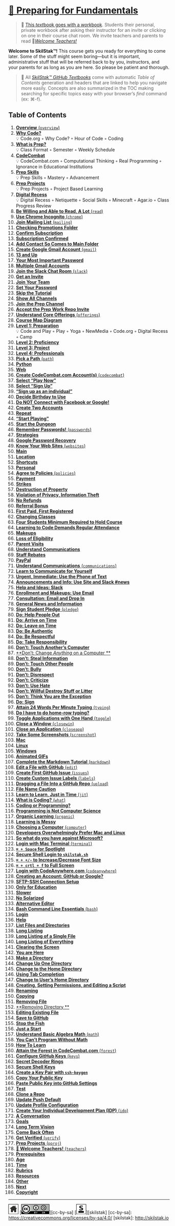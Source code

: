 # [📖 Preparing for Fundamentals][work]
[work]: http://github.com/skilstak/prep-work/blob/gh-pages/README.md

>  💬 [This *text*book goes with a *work*book][work]. Students
>  their personal, private workbook after asking their instructor
>  for an invite or clicking on one in their course chat room.
>  We invite teachers and parents to read 
>  🍎[*Welcome Teachers!*](/teachers/README.md)

[t]: https://blog.skilstak.io/github-as-text-book-and-work-book-828ffada9542#.hz2t38o93

**Welcome to SkilStak™!** This course gets you ready for everything
to come later. Some of the stuff might seem boring—but it is
important, administrative stuff that will be referred back to by
you, instructors, and your parents for as long as you are here. So
please be patient and thorough.

> 📖 All [*SkilStak™ GitHub Textbooks*][t] come with automatic *Table of
> Contents* generation and headers that are linked to help you navigate
> more easily. Concepts are also summarized in the TOC making searching
> for specific topics easy with your browser’s *find* command (ex: ⌘-f).

## Table of Contents

1. [**Overview** (`overview`)](overview/README.md)
  1. [**Why Code?**](overview/README.md#user-content--why-code)
      <br>💡 Code.org ◦ Why Code? ◦ Hour of Code ◦ Coding
  2. [**What is Prep?**](overview/README.md#user-content--what-is-prep)
      <br>💡 Class Format ◦ Semester ◦ Weekly Schedule
  3. [**CodeCombat**](overview/README.md#user-content--codecombat)
      <br>💡 CodeCombat.com ◦ Computational Thinking ◦ Real Programming ◦ Ignorance in Educational Institutions
  4. [**Prep Skills**](overview/README.md#user-content--prep-skills)
      <br>💡 Prep Skills ◦ Mastery ◦ Advancement
  5. [**Prep Projects**](overview/README.md#user-content--prep-projects)
      <br>💡 Prep Projects ◦ Project Based Learning
  6. [**Digital Recess**](overview/README.md#user-content--digital-recess)
      <br>💡 Digital Recess ◦ Netiquette ◦ Social Skills ◦ Minecraft ◦ Agar.io ◦ Class Progress Review
2. [**Be Willing and Able to Read, A Lot** (`read`)](read/README.md)
3. [**Use Chrome Incognito** (`chrome`)](chrome/README.md)
4. [**Join Mailing List** (`mailing`)](mailing/README.md)
  1. [**Checking Promotions Folder**](mailing/README.md#user-content--checking-promotions-folder)
  2. [**Confirm Subscription**](mailing/README.md#user-content--confirm-subscription)
  3. [**Subscription Confirmed**](mailing/README.md#user-content--subscription-confirmed)
  4. [**Add Contact So Comes to Main Folder**](mailing/README.md#user-content--add-contact-so-comes-to-main-folder)
5. [**Create Google Gmail Account** (`gmail`)](gmail/README.md)
  1. [**13 and Up**](gmail/README.md#user-content--13-and-up)
  2. [**Your Most Important Password**](gmail/README.md#user-content--your-most-important-password)
  3. [**Multiple Gmail Accounts**](gmail/README.md#user-content--multiple-gmail-accounts)
6. [**Join the Slack Chat Room** (`slack`)](slack/README.md)
  1. [**Get an Invite**](slack/README.md#user-content--get-an-invite)
  2. [**Join Your Team**](slack/README.md#user-content--join-your-team)
  3. [**Set Your Password**](slack/README.md#user-content--set-your-password)
  4. [**Skip the Tutorial**](slack/README.md#user-content--skip-the-tutorial)
  5. [**Show All Channels**](slack/README.md#user-content--show-all-channels)
  6. [**Join the Prep Channel**](slack/README.md#user-content--join-the-prep-channel)
  7. [**Accept the Prep Work Repo Invite**](slack/README.md#user-content--accept-the-prep-work-repo-invite)
7. [**Understand Core Offerings** (`offerings`)](offerings/README.md)
  1. [**Course Map Diagram**](offerings/README.md#user-content--course-map-diagram)
  2. [**Level 1: Preparation**](offerings/README.md#user-content--level-1-preparation)
      <br>💡 Code and Play ◦ Play ◦ Yoga ◦ NewMedia ◦ Code.org ◦ Digital Recess ◦ Camp
  3. [**Level 2: Proficiency**](offerings/README.md#user-content--level-2-proficiency)
  4. [**Level 3: Project**](offerings/README.md#user-content--level-3-project)
  5. [**Level 4: Professionals**](offerings/README.md#user-content--level-4-professionals)
8. [**Pick a Path** (`path`)](path/README.md)
  1. [**Python**](path/README.md#user-content--python)
  2. [**Web**](path/README.md#user-content--web)
9. [**Create CodeCombat.com Account(s)** (`codecombat`)](codecombat/README.md)
  1. [**Select “Play Now”**](codecombat/README.md#user-content--select-play-now)
  2. [**Select “Sign Up”**](codecombat/README.md#user-content--select-sign-up)
  3. [**“Sign up as an individual”**](codecombat/README.md#user-content--sign-up-as-an-individual)
  4. [**Decide Birthday to Use**](codecombat/README.md#user-content--decide-birthday-to-use)
  5. [**Do NOT Connect with Facebook or Google!**](codecombat/README.md#user-content--do-not-connect-with-facebook-or-google)
  6. [**Create Two Accounts**](codecombat/README.md#user-content--create-two-accounts)
  7. [**Repeat**](codecombat/README.md#user-content--repeat)
  8. [**“Start Playing”**](codecombat/README.md#user-content--start-playing)
  9. [**Start the Dungeon**](codecombat/README.md#user-content--start-the-dungeon)
10. [**Remember Passwords!** (`passwords`)](passwords/README.md)
  1. [**Strategies**](passwords/README.md#user-content--strategies)
  2. [**Google Password Recovery**](passwords/README.md#user-content--google-password-recovery)
11. [**Know Your Web Sites** (`websites`)](websites/README.md)
  1. [**Main**](websites/README.md#user-content--main)
  2. [**Location**](websites/README.md#user-content--location)
  3. [**Shortcuts**](websites/README.md#user-content--shortcuts)
  4. [**Personal**](websites/README.md#user-content--personal)
12. [**Agree to Policies** (`policies`)](policies/README.md)
  1. [**Payment**](policies/README.md#user-content--payment)
  2. [**Strikes**](policies/README.md#user-content--strikes)
  3. [**Destruction of Property**](policies/README.md#user-content--destruction-of-property)
  4. [**Violation of Privacy, Information Theft**](policies/README.md#user-content--violation-of-privacy-information-theft)
  5. [**No Refunds**](policies/README.md#user-content--no-refunds)
  6. [**Referral Bonus**](policies/README.md#user-content--referral-bonus)
  7. [**First Paid, First Registered**](policies/README.md#user-content--first-paid-first-registered)
  8. [**Changing Classes**](policies/README.md#user-content--changing-classes)
  9. [**Four Students Minimum Required to Hold Course**](policies/README.md#user-content--four-students-minimum-required-to-hold-course)
  10. [**Learning to Code Demands Regular Attendance**](policies/README.md#user-content--learning-to-code-demands-regular-attendance)
  11. [**Makeups**](policies/README.md#user-content--makeups)
  12. [**Loss of Eligibility**](policies/README.md#user-content--loss-of-eligibility)
  13. [**Parent Visits**](policies/README.md#user-content--parent-visits)
  14. [**Understand Communications**](policies/README.md#user-content--understand-communications)
  15. [**Staff Rebates**](policies/README.md#user-content--staff-rebates)
  16. [**PayPal**](policies/README.md#user-content--paypal)
13. [**Understand Communications** (`communications`)](communications/README.md)
  1. [**Learn to Communicate for Yourself**](communications/README.md#user-content--learn-to-communicate-for-yourself)
  2. [**Urgent, Immediate: Use the Phone of Text**](communications/README.md#user-content--urgent-immediate-use-the-phone-of-text)
  3. [**Announcements and Info: Use Site and Slack #news**](communications/README.md#user-content--announcements-and-info-use-site-and-slack-news)
  4. [**Help and Ideas: Slack**](communications/README.md#user-content--help-and-ideas-slack)
  5. [**Enrollment and Makeups: Use Email**](communications/README.md#user-content--enrollment-and-makeups-use-email)
  6. [**Consultation: Email and Drop In**](communications/README.md#user-content--consultation-email-and-drop-in)
  7. [**General News and Information**](communications/README.md#user-content--general-news-and-information)
14. [**Sign Student Pledge** (`pledge`)](pledge/README.md)
  1. [**Do: Help People Out**](pledge/README.md#user-content--do-help-people-out)
  2. [**Do: Arrive on Time**](pledge/README.md#user-content--do-arrive-on-time)
  3. [**Do: Leave on Time**](pledge/README.md#user-content--do-leave-on-time)
  4. [**Do: Be Authentic**](pledge/README.md#user-content--do-be-authentic)
  5. [**Do: Be Respectful**](pledge/README.md#user-content--do-be-respectful)
  6. [**Do: Take Responsibility**](pledge/README.md#user-content--do-take-responsibility)
  7. [**Don’t: Touch Another’s Computer**](pledge/README.md#user-content--dont-touch-anothers-computer)
  8. [**Don’t: Change *Anything* on a Computer **](pledge/README.md#user-content--dont-change-anything-on-a-computer)
  9. [**Don’t: Steal Information**](pledge/README.md#user-content--dont-steal-information)
  10. [**Don’t: Touch Other People**](pledge/README.md#user-content--dont-touch-other-people)
  11. [**Don’t: Bully**](pledge/README.md#user-content--dont-bully)
  12. [**Don’t: Disrespect**](pledge/README.md#user-content--dont-disrespect)
  13. [**Don’t: Criticize**](pledge/README.md#user-content--dont-criticize)
  14. [**Don’t: Use Hate**](pledge/README.md#user-content--dont-use-hate)
  15. [**Don’t: Willful Destroy Stuff or Litter**](pledge/README.md#user-content--dont-willful-destroy-stuff-or-litter)
  16. [**Don’t: Think You are the Exception**](pledge/README.md#user-content--dont-think-you-are-the-exception)
  17. [**Do: Sign**](pledge/README.md#user-content--do-sign)
15. [**Attain 24 Words Per Minute Typing** (`typing`)](typing/README.md)
  1. [**Do I have to do home-row typing?**](typing/README.md#user-content--do-i-have-to-do-home-row-typing)
16. [**Toggle Applications with One Hand** (`toggle`)](toggle/README.md)
17. [**Close a Window** (`closewin`)](closewin/README.md)
18. [**Close an Application** (`closeapp`)](closeapp/README.md)
19. [**Take Some Screenshots** (`screenshot`)](screenshot/README.md)
  1. [**Mac**](screenshot/README.md#user-content--mac)
  2. [**Linux**](screenshot/README.md#user-content--linux)
  3. [**Windows**](screenshot/README.md#user-content--windows)
  4. [**Animated GIFs**](screenshot/README.md#user-content--animated-gifs)
20. [**Complete the Markdown Tutorial** (`markdown`)](markdown/README.md)
21. [**Edit a File with GitHub** (`edit`)](edit/README.md)
22. [**Create First GitHub Issue** (`issues`)](issues/README.md)
23. [**Create Custom Issue Labels** (`labels`)](labels/README.md)
24. [**Dragging a File Into a GitHub Repo** (`upload`)](upload/README.md)
  1. [**File Name Caution**](upload/README.md#user-content--file-name-caution)
25. [**Learn to Learn, Just in Time** (`jit`)](jit/README.md)
26. [**What is Coding?** (`what`)](what/README.md)
  1. [**Coding or Programming?**](what/README.md#user-content--coding-or-programming)
  2. [**Programming is Not Computer Science**](what/README.md#user-content--programming-is-not-computer-science)
27. [**Organic Learning** (`organic`)](organic/README.md)
  1. [**Learning is Messy**](organic/README.md#user-content--learning-is-messy)
28. [**Choosing a Computer** (`computer`)](computer/README.md)
  1. [**Developers Overwhelmingly Prefer Mac and Linux**](computer/README.md#user-content--developers-overwhelmingly-prefer-mac-and-linux)
  2. [**So what do you have against Microsoft?**](computer/README.md#user-content--so-what-do-you-have-against-microsoft)
29. [**Login with Mac Terminal** (`terminal`)](terminal/README.md)
  1. [**`⌘ + Space` for Spotlight**](terminal/README.md#user-content----space-for-spotlight)
  2. [**Secure Shell Login to `skilstak.sh`**](terminal/README.md#user-content--secure-shell-login-to-skilstaksh)
  3. [**`⌘ + +/-` to Increase/Decrease Font Size**](terminal/README.md#user-content------to-increasedecrease-font-size)
  4. [**`⌘ + crtl + f` to Full Screen**](terminal/README.md#user-content----crtl--f-to-full-screen)
30. [**Login with CodeAnywhere.com** (`codeanywhere`)](codeanywhere/README.md)
  1. [**Creating an Account: GitHub or Google?**](codeanywhere/README.md#user-content--creating-an-account-github-or-google)
  2. [**SFTP-SSH Connection Setup**](codeanywhere/README.md#user-content--sftp-ssh-connection-setup)
  3. [**Only for Education**](codeanywhere/README.md#user-content--only-for-education)
  4. [**Slower**](codeanywhere/README.md#user-content--slower)
  5. [**No Solarized**](codeanywhere/README.md#user-content--no-solarized)
  6. [**Alternative Editor**](codeanywhere/README.md#user-content--alternative-editor)
31. [**Bash Command Line Essentials** (`bash`)](bash/README.md)
  1. [**Login**](bash/README.md#user-content--login)
  2. [**Help**](bash/README.md#user-content--help)
  3. [**List Files and Directories**](bash/README.md#user-content--list-files-and-directories)
  4. [**Long Listing**](bash/README.md#user-content--long-listing)
  5. [**Long Listing of a Single File**](bash/README.md#user-content--long-listing-of-a-single-file)
  6. [**Long Listing of Everything**](bash/README.md#user-content--long-listing-of-everything)
  7. [**Clearing the Screen**](bash/README.md#user-content--clearing-the-screen)
  8. [**You are Here**](bash/README.md#user-content--you-are-here)
  9. [**Make a Directory**](bash/README.md#user-content--make-a-directory)
  10. [**Change Up One Directory**](bash/README.md#user-content--change-up-one-directory)
  11. [**Change to the Home Directory**](bash/README.md#user-content--change-to-the-home-directory)
  12. [**Using Tab Completion**](bash/README.md#user-content--using-tab-completion)
  13. [**Change to User’s Home Directory**](bash/README.md#user-content--change-to-users-home-directory)
  14. [**Creating, Setting Permissions, and Editing a Script**](bash/README.md#user-content--creating-setting-permissions-and-editing-a-script)
  15. [**Renaming**](bash/README.md#user-content--renaming)
  16. [**Copying**](bash/README.md#user-content--copying)
  17. [**Removing File**](bash/README.md#user-content--removing-file)
  18. [**Removing Directory **](bash/README.md#user-content--removing-directory)
  19. [**Editing Existing File**](bash/README.md#user-content--editing-existing-file)
  20. [**Save to GitHub**](bash/README.md#user-content--save-to-github)
  21. [**Stop the Fish**](bash/README.md#user-content--stop-the-fish)
  22. [**Just a Start**](bash/README.md#user-content--just-a-start)
32. [**Understand Basic Algebra Math** (`math`)](math/README.md)
  1. [**You Can’t Program Without Math**](math/README.md#user-content--you-cant-program-without-math)
  2. [**How To Learn**](math/README.md#user-content--how-to-learn)
33. [**Attain the Forest in CodeCombat.com** (`forest`)](forest/README.md)
34. [**Configure GitHub Keys** (`keys`)](keys/README.md)
  1. [**Secret Decoder Rings**](keys/README.md#user-content--secret-decoder-rings)
  2. [**Secure Shell Keys**](keys/README.md#user-content--secure-shell-keys)
  3. [**Create a Key Pair with `ssh-keygen`**](keys/README.md#user-content--create-a-key-pair-with-ssh-keygen)
  4. [**Copy Your Public Key**](keys/README.md#user-content--copy-your-public-key)
  5. [**Paste Public Key into GitHub Settings**](keys/README.md#user-content--paste-public-key-into-github-settings)
  6. [**Test**](keys/README.md#user-content--test)
  7. [**Clone a Repo**](keys/README.md#user-content--clone-a-repo)
  8. [**Update Push Default**](keys/README.md#user-content--update-push-default)
  9. [**Update Profile Configuration**](keys/README.md#user-content--update-profile-configuration)
35. [**Create Your Individual Development Plan (IDP)** (`idp`)](idp/README.md)
  1. [**A Conversation**](idp/README.md#user-content--a-conversation)
  2. [**Goals**](idp/README.md#user-content--goals)
  3. [**Long Term Vision**](idp/README.md#user-content--long-term-vision)
  4. [**Come Back Often**](idp/README.md#user-content--come-back-often)
36. [**Get Verified** (`verify`)](verify/README.md)
37. [**Prep Projects** (`pproj`)](pproj/README.md)
38. [**🍎 Welcome Teachers!** (`teachers`)](teachers/README.md)
  1. [**Prerequisites**](teachers/README.md#user-content--prerequisites)
  2. [**Age**](teachers/README.md#user-content--age)
  3. [**Time**](teachers/README.md#user-content--time)
  4. [**Rubrics**](teachers/README.md#user-content--rubrics)
  5. [**Resources**](teachers/README.md#user-content--resources)
  6. [**Other**](teachers/README.md#user-content--other)
  7. [**Next**](teachers/README.md#user-content--next)
  8. [**Copyright**](teachers/README.md#user-content--copyright)

---
[![home](/assets/home-bw.png)](/README.md)
[![cc-by-sa](/assets/cc-by-sa.png)][cc-by-sa]
[![skilstak](/assets/skilstak-logo-bw.png)][skilstak]
[cc-by-sa]: https://creativecommons.org/licenses/by-sa/4.0/
[skilstak]: http://skilstak.io
